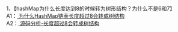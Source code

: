 ### 
1、【hashMap为什么长度达到8的时候转为树形结构？为什么不是6和7】       
A1：<a href = "https://blog.csdn.net/xingfei_work/article/details/79637878"> 为什么HashMap链表长度超过8会转成树结构 </a>        
A2：<a href = "https://www.javazhiyin.com/34651.html?tdsourcetag=s_pcqq_aiomsg"> 源码分析-长度超过8会转成树结构 </a>